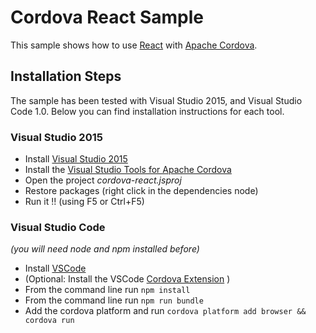 # Cordova React Sample

This sample shows how to use [React](http://facebook.github.io/react) with [Apache Cordova](http://cordova.io).

## Installation Steps

The sample has been tested with Visual Studio 2015, and Visual Studio Code 1.0. Below you can find installation instructions for each tool.

### Visual Studio 2015
- Install [Visual Studio 2015](http://visualstudio.com)
- Install the [Visual Studio Tools for Apache Cordova](http://taco.visualstudio.com/en-us/docs/install-vs-tools-apache-cordova/)
- Open the project _cordova-react.jsproj_
- Restore packages (right click in the dependencies node)
- Run it !! (using F5 or Ctrl+F5)

### Visual Studio Code
*(you will need node and npm installed before)*
- Install [VSCode](https://code.visualstudio.com/)
- (Optional: Install the VSCode [Cordova Extension](https://marketplace.visualstudio.com/items?itemName=vsmobile.cordova-tools) )
- From the command line run `npm install`
- From the command line run `npm run bundle`
- Add the cordova platform and run `cordova platform add browser && cordova run`






